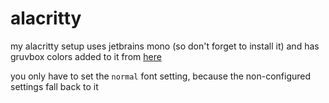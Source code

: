 # alacritty

my alacritty setup uses jetbrains mono (so don't forget to install it) and has gruvbox colors added to it from [here](https://github.com/eendroroy/alacritty-theme/blob/master/themes/gruvbox_dark.yaml)

you only have to set the `normal` font setting, because the non-configured settings fall back to it